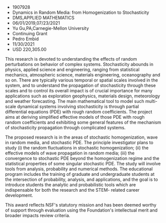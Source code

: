 
* 1907928
* Dynamics in Random Media: from Homogenization to Stochasticity
* DMS,APPLIED MATHEMATICS
* 06/01/2019,07/23/2021
* Yu Gu,PA,Carnegie-Mellon University
* Continuing Grant
* Pedro Embid
* 11/30/2021
* USD 220,305.00

This research is devoted to understanding the effects of random perturbations on
behavior of complex systems. Stochasticity abounds in physics, applied science
and engineering, ranging from statistical mechanics, atmospheric science,
materials engineering, oceanography and so on. There are typically various
temporal or spatial scales involved in the system, and to understand the
propagation of stochasticity through these scales and to control its overall
impact is of crucial importance for many applications such as exploration
geophysics, materials design, meteorology and weather forecasting. The main
mathematical tool to model such multi-scale dynamical systems involving
stochasticity is through partial differential equations (PDE) with rough random
coefficients. The project aims at deriving simplified effective models of those
PDE with rough random coefficients and exhibiting some general features of the
mechanism of stochasticity propagation through complicated systems.

The proposed research is in the areas of stochastic homogenization, wave in
random media, and stochastic PDE. The principle investigator plans to study (i)
the random fluctuations in stochastic homogenization; (ii) the effective models
of wave propagation in random media; (iii) the convergence to stochastic PDE
beyond the homogenization regime and the statistical properties of some singular
stochastic PDE. The study will involve tools from analysis, probability and
numerical methods. The educational program includes the training of graduate and
undergraduate students at the intersection of probability, analysis, and
applications, and the goal is to introduce students the analytic and
probabilistic tools which are indispensable for both the research and the STEM-
related career development.

This award reflects NSF's statutory mission and has been deemed worthy of
support through evaluation using the Foundation's intellectual merit and broader
impacts review criteria.
